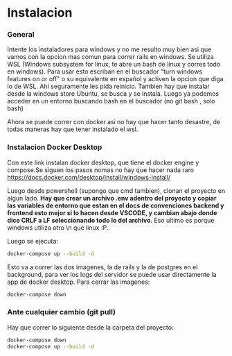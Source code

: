 # Instalacion
### General
Intente los instaladores para windows y no me resulto muy bien asi que vamos con la opcion mas comun para correr rails en windows.
Se utiliza WSL (Windows subsystem for linux, te abre un bash de linux y corres todo en windows). Para usar esto escriban en el buscador "turn windows features on or off" o su equivalente en español y activen la opcion que diga lo de WSL. Ahi seguramente les pida reinicio.
Tambien hay que instalar desde la windows store Ubuntu, se busca y se instala.
Luego ya podemos acceder en un entorno buscando bash en el buscador (no git bash , solo bash)

Ahora se puede correr con docker asi no hay que hacer tanto desastre, de todas maneras hay que tener instalado el wsl.
### Instalacion Docker Desktop
Con este link instalan docker desktop, que tiene el docker engine y compose.Se siguen los pasos nomas no hay que hacer nada raro
https://docs.docker.com/desktop/install/windows-install/

Luego desde powershell (supongo que cmd tambien), clonan el proyecto en algun lado.
**Hay que crear un archivo .env adentro del proyecto y copiar las variables de entorno que estan en el docs de convenciones backend y frontend esto mejor si lo hacen desde VSCODE, y cambian abajo donde dice CRLF a LF seleccionando todo lo del archivo**.
Eso ultimo es porque windows utiliza otro \n que linux :P.

Luego se ejecuta:
```bash
docker-compose up --build -d
```
Esto va a correr las dos imagenes, la de rails y la de postgres en el background, para ver los logs del servidor se puede usar directamente la app de docker desktop.
Para cerrar las imagenes:
```bash
docker-compose down
```
### Ante cualquier cambio (git pull)
Hay que correr lo siguiente desde la carpeta del proyecto:
```bash
docker-compose down
docker-compose up --build -d
```

